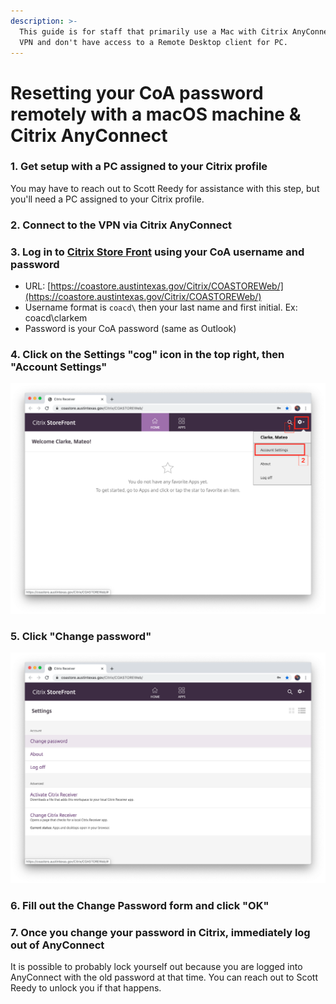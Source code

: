 ```yaml
---
description: >-
  This guide is for staff that primarily use a Mac with Citrix AnyConnect for
  VPN and don't have access to a Remote Desktop client for PC.
---
```


# Resetting your CoA password remotely with a macOS machine & Citrix AnyConnect

### 1. Get setup with a PC assigned to your Citrix profile

You may have to reach out to Scott Reedy for assistance with this step, but you'll need a PC assigned to your Citrix profile. 

### 2. Connect to the VPN via Citrix AnyConnect

### 3. Log in to [Citrix Store Front](https://coastore.austintexas.gov/Citrix/COASTOREWeb/) using your CoA username and password

* URL: [https://coastore.austintexas.gov/Citrix/COASTOREWeb/](https://coastore.austintexas.gov/Citrix/COASTOREWeb/)
* Username format is `coacd\` then your last name and first initial. Ex: coacd\clarkem
* Password is your CoA password \(same as Outlook\)

### 4. Click on the Settings "cog" icon in the top right, then "Account Settings"

![](.gitbook/assets/screen-shot-2020-05-04-at-6.20.10-pm.png)

### 5. Click "Change password"

![](.gitbook/assets/screen-shot-2020-05-04-at-6.22.09-pm.png)

### 6. Fill out the Change Password form and click "OK"

### 7. Once you change your password in Citrix, immediately log out of AnyConnect 

It is possible to probably lock yourself out because you are logged into AnyConnect with the old password at that time. You can reach out to Scott Reedy to unlock you if that happens.

